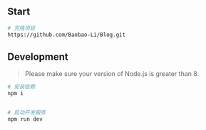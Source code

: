 ## Start
``` bash
# 克隆项目
https://github.com/Baobao-Li/Blog.git
```

## Development

> Please make sure your version of Node.js is greater than 8.

``` bash
# 安装依赖 
npm i 


# 启动开发服务
npm run dev
